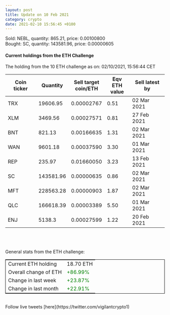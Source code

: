 ```yaml
---
layout: post
title: Update on 10 Feb 2021
category: crypto
date: 2021-02-10 15:56:45 +0100
---
```

<!-- Global site tag (gtag.js) - Google Analytics -->
<script async src="https://www.googletagmanager.com/gtag/js?id=UA-103831149-5"></script>
<script>
  window.dataLayer = window.dataLayer || [];
  function gtag(){dataLayer.push(arguments);}
  gtag('js', new Date());

  gtag('config', 'UA-103831149-5');
</script>
Sold: NEBL, quantity:       865.21, price:   0.00100800<br>Bought: SC, quantity:    143581.96, price:   0.00000605<br>

#### Current holdings from the ETH Challenge

The holding from the 10 ETH challenge as on: 02/10/2021, 15:56:44 CET

|Coin ticker|Quantity|Sell target<br>coin/ETH|Eqv ETH<br>value|Sell latest by|
|-----------|--------|-----------|-----------|--------------|
TRX|19606.95|  0.00002767|0.51|02 Mar 2021|
XLM|3469.56|  0.00027571|0.81|27 Feb 2021|
BNT|821.13|  0.00166635|1.31|02 Mar 2021|
WAN|9601.18|  0.00037590|3.30|01 Mar 2021|
REP|235.97|  0.01660050|3.23|13 Feb 2021|
SC|143581.96|  0.00000635|0.86|02 Mar 2021|
MFT|228563.28|  0.00000903|1.87|02 Mar 2021|
QLC|166618.39|  0.00003389|5.50|01 Mar 2021|
ENJ|5138.3|  0.00027599|1.22|20 Feb 2021|

<br>
<br>
<br>
General stats from the ETH challenge:

<table style="border:1px solid black;margin-left:auto;margin-right:auto;">
	<tbody>
	<tr>
		<td>Current ETH holding</td>
		<td>     18.70 ETH</td>
	</tr>
	<tr>
		<td>Overall change of ETH</td>
		<td><font color="green">+86.99%</font></td>
	</tr>
	<tr>
		<td>Change in last week</td>
		<td><font color="green">+23.87%</font></td>
	</tr>
	<tr>
		<td>Change in last month</td>
		<td><font color="green">+22.91%</font></td>
	</tr>
	</tbody>
</table>

<br>
Follow live tweets [here](https://twitter.com/vigilantcrypto1)
<br>
<br>